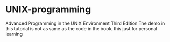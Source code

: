 # UNIX-programming
Advanced Programming in the UNIX Environment Third Edition
The demo in this tutorial is not as same as the code in the
book, this just for personal learning